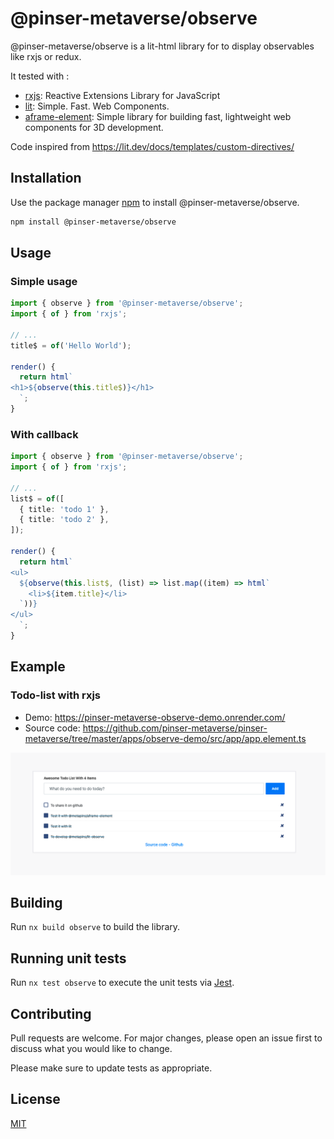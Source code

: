 # @pinser-metaverse/observe

@pinser-metaverse/observe is a lit-html library for to display observables like rxjs or redux.

It tested with :

- [rxjs](https://rxjs.dev/): Reactive Extensions Library for JavaScript
- [lit](https://lit.dev/): Simple. Fast. Web Components.
- [aframe-element](https://github.com/pinserworld/pinser/tree/master/libs/utils/aframe-element): Simple library for building fast, lightweight web components for 3D development.

Code inspired from https://lit.dev/docs/templates/custom-directives/

## Installation

Use the package manager [npm](https://www.npmjs.com/package/@pinser-metaverse/observe) to install @pinser-metaverse/observe.

```bash
npm install @pinser-metaverse/observe
```

## Usage

### Simple usage

```typescript
import { observe } from '@pinser-metaverse/observe';
import { of } from 'rxjs';

// ...
title$ = of('Hello World');

render() {
  return html`
<h1>${observe(this.title$)}</h1>
  `;
}
```

### With callback

```typescript
import { observe } from '@pinser-metaverse/observe';
import { of } from 'rxjs';

// ...
list$ = of([
  { title: 'todo 1' },
  { title: 'todo 2' },
]);

render() {
  return html`
<ul>
  ${observe(this.list$, (list) => list.map((item) => html`
    <li>${item.title}</li>
  `))}
</ul>
  `;
}
```

## Example

### Todo-list with rxjs

- Demo: 
https://pinser-metaverse-observe-demo.onrender.com/
- Source code: 
https://github.com/pinser-metaverse/pinser-metaverse/tree/master/apps/observe-demo/src/app/app.element.ts

![Todo-list with rxjs](./docs/assets/example-todolist.png)


## Building

Run `nx build observe` to build the library.

## Running unit tests

Run `nx test observe` to execute the unit tests via [Jest](https://jestjs.io).

## Contributing

Pull requests are welcome. For major changes, please open an issue first to discuss what you would like to change.

Please make sure to update tests as appropriate.

## License

[MIT](https://choosealicense.com/licenses/mit/)
